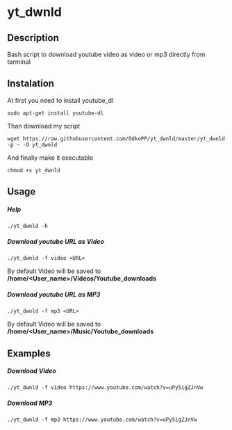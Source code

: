 # yt_dwnld

## Description

Bash script to download youtube video as video or mp3 directly from terminal

## Instalation

At first you need to install youtube_dl

```
sudo apt-get install youtube-dl
```

Than download my script

```
wget https://raw.githubusercontent.com/OdkoPP/yt_dwnld/master/yt_dwnld -p ~ -O yt_dwnld
```

And finally make it executable
```
chmod +x yt_dwnld
```

## Usage


##### Help
```
./yt_dwnld -h
```

##### Download youtube URL as Video
```
./yt_dwnld -f video <URL>
```
By default Video will be saved to  **/home/<User_name>/Videos/Youtube_downloads**

##### Download youtube URL as MP3
```
./yt_dwnld -f mp3 <URL>
```
By default Video will be saved to  **/home/<User_name>/Music/Youtube_downloads**


## Examples

##### Download Video
```
./yt_dwnld -f video https://www.youtube.com/watch?v=uPy5igZJnVw
```

##### Download MP3
```
./yt_dwnld -f mp3 https://www.youtube.com/watch?v=uPy5igZJnVw
```

